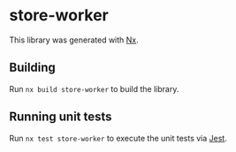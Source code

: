 # store-worker

This library was generated with [Nx](https://nx.dev).

## Building

Run `nx build store-worker` to build the library.

## Running unit tests

Run `nx test store-worker` to execute the unit tests via [Jest](https://jestjs.io).
